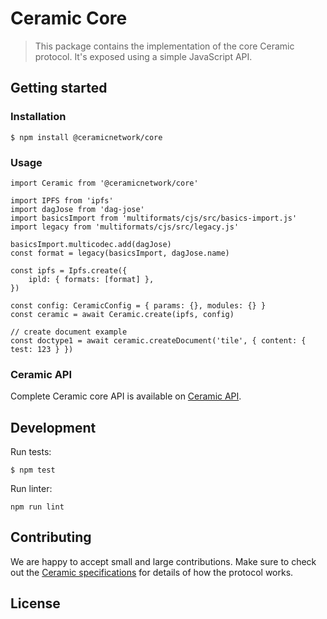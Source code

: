 # Ceramic Core

> This package contains the implementation of the core Ceramic protocol. It's exposed using a simple JavaScript API.

## Getting started

### Installation
```
$ npm install @ceramicnetwork/core
```

### Usage
```
import Ceramic from '@ceramicnetwork/core'

import IPFS from 'ipfs'
import dagJose from 'dag-jose'
import basicsImport from 'multiformats/cjs/src/basics-import.js'
import legacy from 'multiformats/cjs/src/legacy.js'

basicsImport.multicodec.add(dagJose)
const format = legacy(basicsImport, dagJose.name)

const ipfs = Ipfs.create({
    ipld: { formats: [format] },
})

const config: CeramicConfig = { params: {}, modules: {} }
const ceramic = await Ceramic.create(ipfs, config)

// create document example
const doctype1 = await ceramic.createDocument('tile', { content: { test: 123 } })
```

### Ceramic API

Complete Ceramic core API is available on [Ceramic API](https://github.com/ceramicnetwork/js-ceramic/blob/master/packages/common/src/ceramic-api.ts).

## Development
Run tests:
```
$ npm test
```

Run linter:
```
npm run lint
```

## Contributing
We are happy to accept small and large contributions. Make sure to check out the [Ceramic specifications](https://github.com/ceramicnetwork/specs) for details of how the protocol works.

## License
